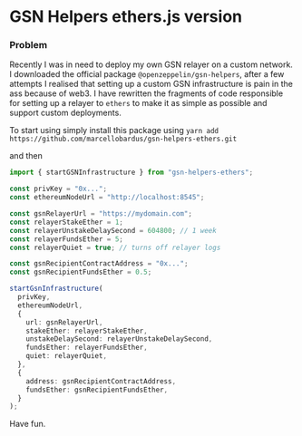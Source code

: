 # GSN Helpers ethers.js version

### Problem

Recently I was in need to deploy my own GSN relayer on a custom network. I downloaded the official package `@openzeppelin/gsn-helpers`, after a few attempts I realised that setting up a custom GSN infrastructure is pain in the ass because of web3.
I have rewritten the fragments of code responsible for setting up a relayer to `ethers` to make it as simple as possible and support custom deployments.

To start using simply install this package using `yarn add https://github.com/marcellobardus/gsn-helpers-ethers.git`

and then

```typescript
import { startGSNInfrastructure } from "gsn-helpers-ethers";

const privKey = "0x...";
const ethereumNodeUrl = "http://localhost:8545";

const gsnRelayerUrl = "https://mydomain.com";
const relayerStakeEther = 1;
const relayerUnstakeDelaySecond = 604800; // 1 week
const relayerFundsEther = 5;
const relayerQuiet = true; // turns off relayer logs

const gsnRecipientContractAddress = "0x...";
const gsnRecipientFundsEther = 0.5;

startGsnInfrastructure(
  privKey,
  ethereumNodeUrl,
  {
    url: gsnRelayerUrl,
    stakeEther: relayerStakeEther,
    unstakeDelaySecond: relayerUnstakeDelaySecond,
    fundsEther: relayerFundsEther,
    quiet: relayerQuiet,
  },
  {
    address: gsnRecipientContractAddress,
    fundsEther: gsnRecipientFundsEther,
  }
);
```

Have fun.
